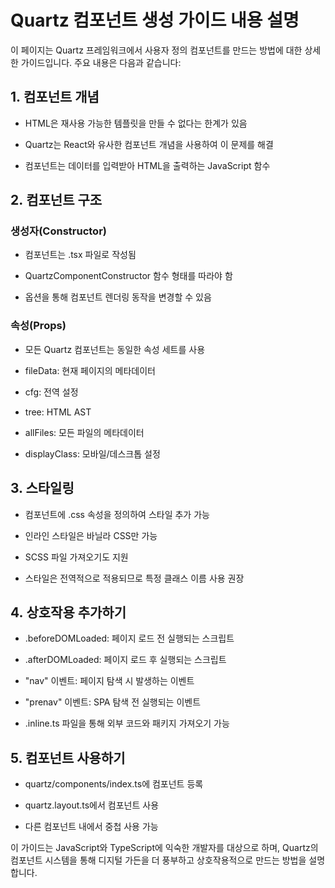 

# Quartz 컴포넌트 생성 가이드 내용 설명

이 페이지는 Quartz 프레임워크에서 사용자 정의 컴포넌트를 만드는 방법에 대한 상세한 가이드입니다. 주요 내용은 다음과 같습니다:

## 1. 컴포넌트 개념

- HTML은 재사용 가능한 템플릿을 만들 수 없다는 한계가 있음

- Quartz는 React와 유사한 컴포넌트 개념을 사용하여 이 문제를 해결

- 컴포넌트는 데이터를 입력받아 HTML을 출력하는 JavaScript 함수

## 2. 컴포넌트 구조

### 생성자(Constructor)

- 컴포넌트는 .tsx 파일로 작성됨

- QuartzComponentConstructor 함수 형태를 따라야 함

- 옵션을 통해 컴포넌트 렌더링 동작을 변경할 수 있음

### 속성(Props)

- 모든 Quartz 컴포넌트는 동일한 속성 세트를 사용

- fileData: 현재 페이지의 메타데이터

- cfg: 전역 설정

- tree: HTML AST

- allFiles: 모든 파일의 메타데이터

- displayClass: 모바일/데스크톱 설정

## 3. 스타일링

- 컴포넌트에 .css 속성을 정의하여 스타일 추가 가능

- 인라인 스타일은 바닐라 CSS만 가능

- SCSS 파일 가져오기도 지원

- 스타일은 전역적으로 적용되므로 특정 클래스 이름 사용 권장

## 4. 상호작용 추가하기

- .beforeDOMLoaded: 페이지 로드 전 실행되는 스크립트

- .afterDOMLoaded: 페이지 로드 후 실행되는 스크립트

- "nav" 이벤트: 페이지 탐색 시 발생하는 이벤트

- "prenav" 이벤트: SPA 탐색 전 실행되는 이벤트

- .inline.ts 파일을 통해 외부 코드와 패키지 가져오기 가능

## 5. 컴포넌트 사용하기

- quartz/components/index.ts에 컴포넌트 등록

- quartz.layout.ts에서 컴포넌트 사용

- 다른 컴포넌트 내에서 중첩 사용 가능

이 가이드는 JavaScript와 TypeScript에 익숙한 개발자를 대상으로 하며, Quartz의 컴포넌트 시스템을 통해 디지털 가든을 더 풍부하고 상호작용적으로 만드는 방법을 설명합니다.